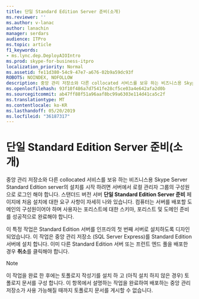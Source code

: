 ```yaml
---
title: 단일 Standard Edition Server 준비(소개)
ms.reviewer: ''
ms.author: v-lanac
author: lanachin
manager: serdars
audience: ITPro
ms.topic: article
f1_keywords:
- ms.lync.dep.DeployAIOIntro
ms.prod: skype-for-business-itpro
localization_priority: Normal
ms.assetid: fe11d380-54c9-47e7-a676-02b9a59dc93f
ROBOTS: NOINDEX, NOFOLLOW
description: 중앙 관리 저장소와 다른 collocated 서비스를 보유 하는 비즈니스용 Skype Server Standard Edition server의 설치를 시작 하려면 서버에서 로컬 관리자 그룹의 구성원으로 로그인 해야 합니다. 스탠더드 버전 서버 단일 Standard Edition Server 준비 페이지에 처음 설치에 대한 요구 사항이 자세히 나와 있습니다. 컴퓨터는 서버를 배포할 도메인의 구성원이어야 하며 사용자는 포리스트에 대한 스키마, 포리스트 및 도메인 준비를 성공적으로 완료해야 합니다.
ms.openlocfilehash: 93f10f486a7d7541fe28cf5ce03a4e642afa2d0b
ms.sourcegitcommit: ab47ff88f51a96aaf8bc99a6303e114d41ca5c2f
ms.translationtype: MT
ms.contentlocale: ko-KR
ms.lasthandoff: 05/20/2019
ms.locfileid: "36187317"
---
```

# <a name="prepare-single-standard-edition-server-intro"></a>단일 Standard Edition Server 준비(소개)
 
중앙 관리 저장소와 다른 collocated 서비스를 보유 하는 비즈니스용 Skype Server Standard Edition server의 설치를 시작 하려면 서버에서 로컬 관리자 그룹의 구성원으로 로그인 해야 합니다. 스탠더드 버전 서버 **단일 Standard Edition Server 준비** 페이지에 처음 설치에 대한 요구 사항이 자세히 나와 있습니다. 컴퓨터는 서버를 배포할 도메인의 구성원이어야 하며 사용자는 포리스트에 대한 스키마, 포리스트 및 도메인 준비를 성공적으로 완료해야 합니다.
  
이 특정 작업은 Standard Edition 서버를 인프라의 첫 번째 서버로 설치하도록 디자인되었습니다. 이 작업은 중앙 관리 저장소 (SQL Server Express)를 Standard Edition 서버에 설치 합니다. 이미 다른 Standard Edition 서버 또는 프런트 엔드 풀을 배포한 경우 **취소**를 클릭해야 합니다.
  
> [!NOTE]
> 이 작업을 완료 한 후에는 토폴로지 작성기를 설치 하 고 (아직 설치 하지 않은 경우) 토폴로지 문서를 구성 합니다. 이 항목에서 설명하는 작업을 완료하여 배포하는 중앙 관리 저장소가 사용 가능해질 때까지 토폴로지 문서를 게시할 수 없습니다. 
  

